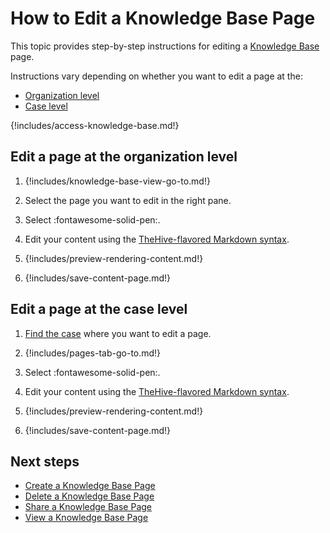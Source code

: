 # How to Edit a Knowledge Base Page

This topic provides step-by-step instructions for editing a [Knowledge Base](about-knowledge-base.md) page.

Instructions vary depending on whether you want to edit a page at the:
* [Organization level](#edit-a-page-at-the-organization-level)
* [Case level](#edit-a-page-at-the-case-level)

{!includes/access-knowledge-base.md!}

## Edit a page at the organization level

1. {!includes/knowledge-base-view-go-to.md!}

2. Select the page you want to edit in the right pane.

3. Select :fontawesome-solid-pen:.

4. Edit your content using the [TheHive-flavored Markdown syntax](../thehive-flavored-markdown.md).

5. {!includes/preview-rendering-content.md!}

6. {!includes/save-content-page.md!}

## Edit a page at the case level

1. [Find the case](../analyst-corner/cases/search-for-cases/find-a-case.md) where you want to edit a page.

2. {!includes/pages-tab-go-to.md!}

3. Select :fontawesome-solid-pen:.

4. Edit your content using the [TheHive-flavored Markdown syntax](../thehive-flavored-markdown.md).

5. {!includes/preview-rendering-content.md!}

6. {!includes/save-content-page.md!}

## Next steps

* [Create a Knowledge Base Page](create-a-knowledge-base-page.md)
* [Delete a Knowledge Base Page](delete-a-knowledge-base-page.md)
* [Share a Knowledge Base Page](share-a-knowledge-base-page.md)
* [View a Knowledge Base Page](view-a-knowledge-base-page.md)